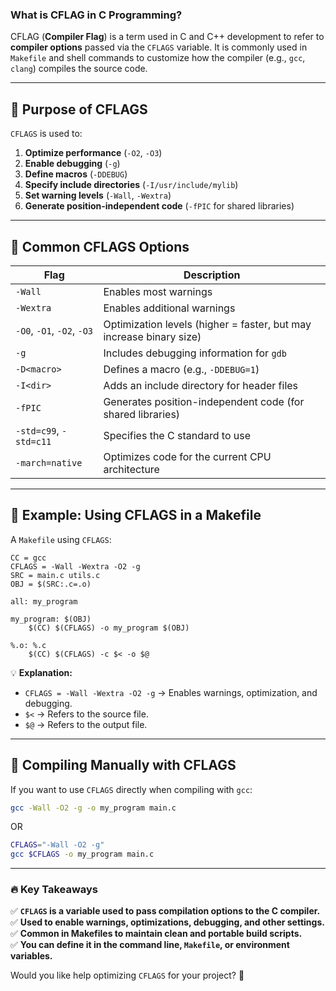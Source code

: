 ### **What is CFLAG in C Programming?**
CFLAG (**Compiler Flag**) is a term used in C and C++ development to refer to **compiler options** passed via the `CFLAGS` variable. It is commonly used in `Makefile` and shell commands to customize how the compiler (e.g., `gcc`, `clang`) compiles the source code.

---

## 📌 **Purpose of CFLAGS**
`CFLAGS` is used to:
1. **Optimize performance** (`-O2`, `-O3`)
2. **Enable debugging** (`-g`)
3. **Define macros** (`-DDEBUG`)
4. **Specify include directories** (`-I/usr/include/mylib`)
5. **Set warning levels** (`-Wall`, `-Wextra`)
6. **Generate position-independent code** (`-fPIC` for shared libraries)

---

## 📌 **Common CFLAGS Options**
| Flag | Description |
|------|-------------|
| `-Wall` | Enables most warnings |
| `-Wextra` | Enables additional warnings |
| `-O0`, `-O1`, `-O2`, `-O3` | Optimization levels (higher = faster, but may increase binary size) |
| `-g` | Includes debugging information for `gdb` |
| `-D<macro>` | Defines a macro (e.g., `-DDEBUG=1`) |
| `-I<dir>` | Adds an include directory for header files |
| `-fPIC` | Generates position-independent code (for shared libraries) |
| `-std=c99`, `-std=c11` | Specifies the C standard to use |
| `-march=native` | Optimizes code for the current CPU architecture |

---

## 📌 **Example: Using CFLAGS in a Makefile**
A `Makefile` using `CFLAGS`:
```make
CC = gcc
CFLAGS = -Wall -Wextra -O2 -g
SRC = main.c utils.c
OBJ = $(SRC:.c=.o)

all: my_program

my_program: $(OBJ)
	$(CC) $(CFLAGS) -o my_program $(OBJ)

%.o: %.c
	$(CC) $(CFLAGS) -c $< -o $@
```
💡 **Explanation:**
- `CFLAGS = -Wall -Wextra -O2 -g` → Enables warnings, optimization, and debugging.
- `$<` → Refers to the source file.
- `$@` → Refers to the output file.

---

## 📌 **Compiling Manually with CFLAGS**
If you want to use `CFLAGS` directly when compiling with `gcc`:
```sh
gcc -Wall -O2 -g -o my_program main.c
```
OR
```sh
CFLAGS="-Wall -O2 -g"
gcc $CFLAGS -o my_program main.c
```

---

### 🔥 **Key Takeaways**
✅ **`CFLAGS` is a variable used to pass compilation options to the C compiler.**  
✅ **Used to enable warnings, optimizations, debugging, and other settings.**  
✅ **Common in Makefiles to maintain clean and portable build scripts.**  
✅ **You can define it in the command line, `Makefile`, or environment variables.**  

Would you like help optimizing `CFLAGS` for your project? 🚀
